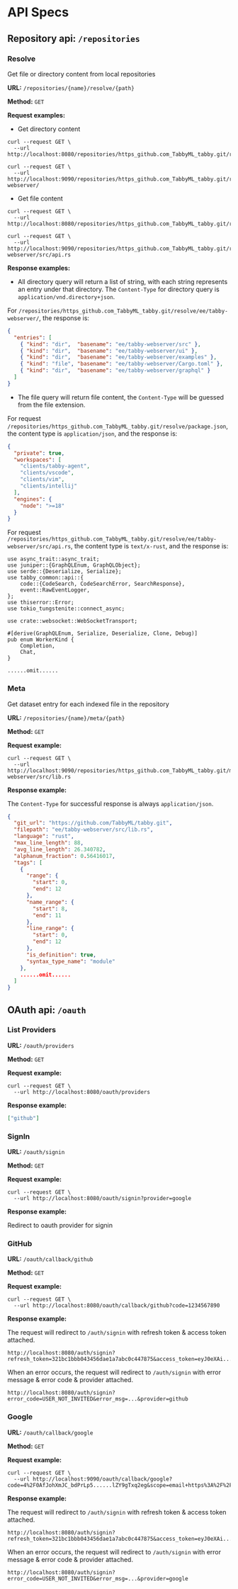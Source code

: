 # API Specs

## Repository api: `/repositories`

### Resolve

Get file or directory content from local repositories

**URL:** `/repositories/{name}/resolve/{path}`

**Method:** `GET`

**Request examples:**

- Get directory content

```shell
curl --request GET \
  --url http://localhost:8080/repositories/https_github.com_TabbyML_tabby.git/resolve/

curl --request GET \
  --url http://localhost:9090/repositories/https_github.com_TabbyML_tabby.git/resolve/ee/tabby-webserver/
```

- Get file content

```shell
curl --request GET \
  --url http://localhost:8080/repositories/https_github.com_TabbyML_tabby.git/resolve/package.json

curl --request GET \
  --url http://localhost:9090/repositories/https_github.com_TabbyML_tabby.git/resolve/ee/tabby-webserver/src/api.rs
```

**Response examples:**

- All directory query will return a list of string, with each string represents an entry under that directory. The `Content-Type` for directory query is `application/vnd.directory+json`.

For `/repositories/https_github.com_TabbyML_tabby.git/resolve/ee/tabby-webserver/`, the response is:

```json
{
  "entries": [
    { "kind": "dir",  "basename": "ee/tabby-webserver/src" },
    { "kind": "dir",  "basename": "ee/tabby-webserver/ui" },
    { "kind": "dir",  "basename": "ee/tabby-webserver/examples" },
    { "kind": "file", "basename": "ee/tabby-webserver/Cargo.toml" },
    { "kind": "dir",  "basename": "ee/tabby-webserver/graphql" }
  ]
}
```

- The file query will return file content, the `Content-Type` will be guessed from the file extension.

For request `/repositories/https_github.com_TabbyML_tabby.git/resolve/package.json`, the content type is `application/json`, and the response is:

```json
{
  "private": true,
  "workspaces": [
    "clients/tabby-agent",
    "clients/vscode",
    "clients/vim",
    "clients/intellij"
  ],
  "engines": {
    "node": ">=18"
  }
}
```

For request `/repositories/https_github.com_TabbyML_tabby.git/resolve/ee/tabby-webserver/src/api.rs`, the content type is `text/x-rust`, and the response is:

```text
use async_trait::async_trait;
use juniper::{GraphQLEnum, GraphQLObject};
use serde::{Deserialize, Serialize};
use tabby_common::api::{
    code::{CodeSearch, CodeSearchError, SearchResponse},
    event::RawEventLogger,
};
use thiserror::Error;
use tokio_tungstenite::connect_async;

use crate::websocket::WebSocketTransport;

#[derive(GraphQLEnum, Serialize, Deserialize, Clone, Debug)]
pub enum WorkerKind {
    Completion,
    Chat,
}

......omit......
```

### Meta

Get dataset entry for each indexed file in the repository

**URL:** `/repositories/{name}/meta/{path}`

**Method:** `GET`

**Request example:**

```shell
curl --request GET \
  --url http://localhost:9090/repositories/https_github.com_TabbyML_tabby.git/meta/ee/tabby-webserver/src/lib.rs
```

**Response example:**

The `Content-Type` for successful response is always `application/json`.

```json
{
  "git_url": "https://github.com/TabbyML/tabby.git",
  "filepath": "ee/tabby-webserver/src/lib.rs",
  "language": "rust",
  "max_line_length": 88,
  "avg_line_length": 26.340782,
  "alphanum_fraction": 0.56416017,
  "tags": [
    {
      "range": {
        "start": 0,
        "end": 12
      },
      "name_range": {
        "start": 8,
        "end": 11
      },
      "line_range": {
        "start": 0,
        "end": 12
      },
      "is_definition": true,
      "syntax_type_name": "module"
    },
    ......omit......
  ]
}
```

## OAuth api: `/oauth`

### List Providers

**URL:** `/oauth/providers`

**Method:** `GET`

**Request example:**

```shell
curl --request GET \
  --url http://localhost:8080/oauth/providers
```

**Response example:**

```json
["github"]
```

### SignIn

**URL:** `/oauth/signin`

**Method:** `GET`

**Request example:**

```shell
curl --request GET \
  --url http://localhost:8080/oauth/signin?provider=google
```

**Response example:**

Redirect to oauth provider for signin


### GitHub

**URL:** `/oauth/callback/github`

**Method:** `GET`

**Request example:**

```shell
curl --request GET \
  --url http://localhost:8080/oauth/callback/github?code=1234567890
```

**Response example:**

The request will redirect to `/auth/signin` with refresh token & access token attached.

```
http://localhost:8080/auth/signin?refresh_token=321bc1bbb043456dae1a7abc0c447875&access_token=eyJ0eXAi......1NiJ9.eyJleHAi......bWluIjp0cnVlfQ.GvHSMUfc...S5BnwY
```

When an error occurs, the request will redirect to `/auth/signin` with error message & error code & provider attached.
```
http://localhost:8080/auth/signin?error_code=USER_NOT_INVITED&error_msg=...&provider=github 
```

### Google

**URL:** `/oauth/callback/google`

**Method:** `GET`

**Request example:**

```shell
curl --request GET \
  --url http://localhost:9090/oauth/callback/google?code=4%2F0AfJohXmJC_bdPrLp5......lZY9gTxq2eg&scope=email+https%3A%2F%2Fwww.googleapis.com%2Fauth%2Fuserinfo.email&authuser=1&prompt=consent
```

**Response example:**

The request will redirect to `/auth/signin` with refresh token & access token attached.

```
http://localhost:8080/auth/signin?refresh_token=321bc1bbb043456dae1a7abc0c447875&access_token=eyJ0eXAi......1NiJ9.eyJleHAi......bWluIjp0cnVlfQ.GvHSMUfc...S5BnwY
```

When an error occurs, the request will redirect to `/auth/signin` with error message & error code & provider attached.
```
http://localhost:8080/auth/signin?error_code=USER_NOT_INVITED&error_msg=...&provider=google 
```
